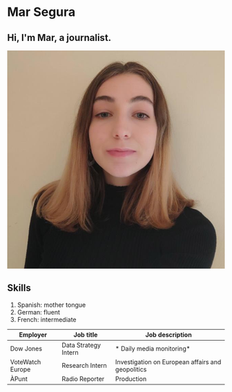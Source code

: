 # Mar Segura 
## Hi, I'm Mar, a journalist.
!['me.jpg','Mar'spicture'](/me.jpg)
## Skills
1. Spanish: mother tongue
2. German: fluent
3. French: intermediate

Employer | Job title | Job description
---------|-----|----------------
Dow Jones | Data Strategy Intern |* Daily media monitoring* 
VoteWatch Europe | Research Intern | Investigation on European affairs and geopolitics
ÀPunt | Radio Reporter | Production
